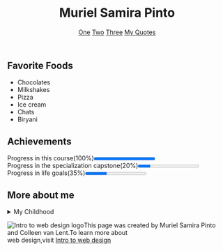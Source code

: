 <!DOCTYPE html>
<html lang="en">
<head>
 <meta charset="UTF=8">
</head>
<body>
     <header>
            <h1>Muriel Samira Pinto</h1>
            <nav>
                <a href="https://www.sjec.ac.in" target="_blank">One</a>
                <a href="https://www.vturesource.com" target="_blank">Two</a>
                <a href="https://www.coursera.org" target="_blank">Three</a>
                <a href="https://www.yourquote.in/muriel-pinto-b812v/quotes" target="_blank">My Quotes</a>
            </nav>
    </header>
    <section>
            <h2>Favorite Foods</h2>
            <ul>
                <li>Chocolates</li>
                <li>Milkshakes</li>
                <li>Pizza</li>
                <li>Ice cream</li>
                <li>Chats</li>
                <li>Biryani</li>
            </ul>
    </section>
    <section>
             <h2>Achievements</h2>
             <p>Progress in this course(100%)<progress value="1"></progress><br>
                Progress in the specialization capstone(20%)<progress value="20" max="100"></progress><br>
                Progress in life goals(35%)<progress value="35" max="100"></progress>
             </p>
    </section>
    <section>
             <h2>More about me</h2>
                   <details>
                        <summary>My Childhood</summary>
                        <p>I was born in Kinnigoli.I did my schooling in Maryvale Higher Primary School and PUC in MGM college,Udupi.As a child I always wanted to be doctor but later became interested 
                        in engineering.I spend my free time playing badminton,cycling,browsing helpful applications and by listening songs.</p>
                    </details>
    </section>
    <footer>
    <p>
      <img src="https://www.intro-webdesign.com/images/newlogo.png" alt="Intro to web design logo">This page was created by Muriel Samira Pinto and Colleen van Lent.To learn more about<br>web design,visit
      <a href="http://www.intro-webdesign.com">Intro to web design</a>
    </p>
    </footer>
 </body>
</html>
